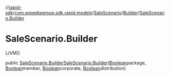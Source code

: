 //[rapid-sdk](../../../../index.md)/[com.expediagroup.sdk.rapid.models](../../index.md)/[SaleScenario](../index.md)/[Builder](index.md)/[SaleScenario.Builder](-sale-scenario.-builder.md)

# SaleScenario.Builder

[JVM]\

public [SaleScenario.Builder](index.md)[SaleScenario.Builder](-sale-scenario.-builder.md)([Boolean](https://docs.oracle.com/javase/8/docs/api/java/lang/Boolean.html)package, [Boolean](https://docs.oracle.com/javase/8/docs/api/java/lang/Boolean.html)member, [Boolean](https://docs.oracle.com/javase/8/docs/api/java/lang/Boolean.html)corporate, [Boolean](https://docs.oracle.com/javase/8/docs/api/java/lang/Boolean.html)distribution)
